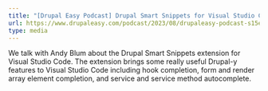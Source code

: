 ```yaml
---
title: "[Drupal Easy Podcast] Drupal Smart Snippets for Visual Studio Code"
url: https://www.drupaleasy.com/podcast/2023/08/drupaleasy-podcast-s15e5-andy-blum-drupal-smart-snippets-visual-studio-code
type: media
---
```


We talk with Andy Blum about the Drupal Smart Snippets extension for Visual Studio Code. The extension brings some really useful Drupal-y features to Visual Studio Code including hook completion, form and render array element completion, and service and service method autocomplete.
